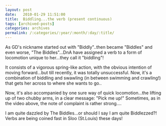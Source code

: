 ```yaml
---
layout: post
date:	2010-01-29 11:51:00
title:  Biddling...the verb (present continuous)
tags: [archived-posts]
categories: archives
permalink: /:categories/:year/:month/:day/:title/
---
```

As GD's nickname started out with "Biddly"..then became "Biddles" and even worse, "The Biddles"...DnA have assigned a verb to a form of locomotion unique to her...they call it "biddling"!

It consists of a vigorous spring-like action, with the obvious intention of moving forward...but till recently, it was totally unsuccessful. Now, it's a combination of biddling and swawling (in between swimming and crawling!) that gets her across to where she wants to go..



<lj-embed id="154"/>

Now, it's also accompanied by one sure way of quick locomotion...the lifting up of two chubby arms, in a clear message: "Pick me up!" Sometimes, as in the video above, the note of complaint is rather strong....

I am quite dazzled by The Biddles...or should I say I am quite Biddlezzed?! Verbs are being coined fast in Sloo (St.Louis) these days!
